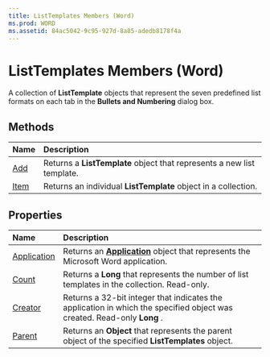 ```yaml
---
title: ListTemplates Members (Word)
ms.prod: WORD
ms.assetid: 84ac5042-9c95-927d-8a85-adedb8178f4a
---
```



# ListTemplates Members (Word)
A collection of  **ListTemplate** objects that represent the seven predefined list formats on each tab in the **Bullets and Numbering** dialog box.

## Methods



|**Name**|**Description**|
|:-----|:-----|
|[Add](listtemplates-add-method-word.md)|Returns a  **ListTemplate** object that represents a new list template.|
|[Item](listtemplates-item-method-word.md)|Returns an individual  **ListTemplate** object in a collection.|

## Properties



|**Name**|**Description**|
|:-----|:-----|
|[Application](listtemplates-application-property-word.md)|Returns an  **[Application](application-object-word.md)** object that represents the Microsoft Word application.|
|[Count](listtemplates-count-property-word.md)|Returns a  **Long** that represents the number of list templates in the collection. Read-only.|
|[Creator](listtemplates-creator-property-word.md)|Returns a 32-bit integer that indicates the application in which the specified object was created. Read-only  **Long** .|
|[Parent](listtemplates-parent-property-word.md)|Returns an  **Object** that represents the parent object of the specified **ListTemplates** object.|

